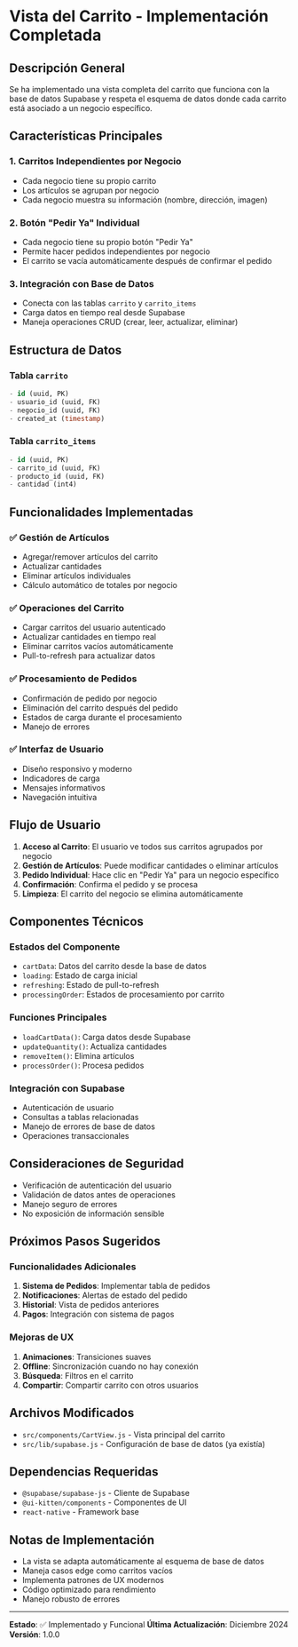 # Vista del Carrito - Implementación Completada

## Descripción General

Se ha implementado una vista completa del carrito que funciona con la base de datos Supabase y respeta el esquema de datos donde cada carrito está asociado a un negocio específico.

## Características Principales

### 1. **Carritos Independientes por Negocio**
- Cada negocio tiene su propio carrito
- Los artículos se agrupan por negocio
- Cada negocio muestra su información (nombre, dirección, imagen)

### 2. **Botón "Pedir Ya" Individual**
- Cada negocio tiene su propio botón "Pedir Ya"
- Permite hacer pedidos independientes por negocio
- El carrito se vacía automáticamente después de confirmar el pedido

### 3. **Integración con Base de Datos**
- Conecta con las tablas `carrito` y `carrito_items`
- Carga datos en tiempo real desde Supabase
- Maneja operaciones CRUD (crear, leer, actualizar, eliminar)

## Estructura de Datos

### Tabla `carrito`
```sql
- id (uuid, PK)
- usuario_id (uuid, FK)
- negocio_id (uuid, FK)
- created_at (timestamp)
```

### Tabla `carrito_items`
```sql
- id (uuid, PK)
- carrito_id (uuid, FK)
- producto_id (uuid, FK)
- cantidad (int4)
```

## Funcionalidades Implementadas

### ✅ **Gestión de Artículos**
- Agregar/remover artículos del carrito
- Actualizar cantidades
- Eliminar artículos individuales
- Cálculo automático de totales por negocio

### ✅ **Operaciones del Carrito**
- Cargar carritos del usuario autenticado
- Actualizar cantidades en tiempo real
- Eliminar carritos vacíos automáticamente
- Pull-to-refresh para actualizar datos

### ✅ **Procesamiento de Pedidos**
- Confirmación de pedido por negocio
- Eliminación del carrito después del pedido
- Estados de carga durante el procesamiento
- Manejo de errores

### ✅ **Interfaz de Usuario**
- Diseño responsivo y moderno
- Indicadores de carga
- Mensajes informativos
- Navegación intuitiva

## Flujo de Usuario

1. **Acceso al Carrito**: El usuario ve todos sus carritos agrupados por negocio
2. **Gestión de Artículos**: Puede modificar cantidades o eliminar artículos
3. **Pedido Individual**: Hace clic en "Pedir Ya" para un negocio específico
4. **Confirmación**: Confirma el pedido y se procesa
5. **Limpieza**: El carrito del negocio se elimina automáticamente

## Componentes Técnicos

### **Estados del Componente**
- `cartData`: Datos del carrito desde la base de datos
- `loading`: Estado de carga inicial
- `refreshing`: Estado de pull-to-refresh
- `processingOrder`: Estados de procesamiento por carrito

### **Funciones Principales**
- `loadCartData()`: Carga datos desde Supabase
- `updateQuantity()`: Actualiza cantidades
- `removeItem()`: Elimina artículos
- `processOrder()`: Procesa pedidos

### **Integración con Supabase**
- Autenticación de usuario
- Consultas a tablas relacionadas
- Manejo de errores de base de datos
- Operaciones transaccionales

## Consideraciones de Seguridad

- Verificación de autenticación del usuario
- Validación de datos antes de operaciones
- Manejo seguro de errores
- No exposición de información sensible

## Próximos Pasos Sugeridos

### **Funcionalidades Adicionales**
1. **Sistema de Pedidos**: Implementar tabla de pedidos
2. **Notificaciones**: Alertas de estado del pedido
3. **Historial**: Vista de pedidos anteriores
4. **Pagos**: Integración con sistema de pagos

### **Mejoras de UX**
1. **Animaciones**: Transiciones suaves
2. **Offline**: Sincronización cuando no hay conexión
3. **Búsqueda**: Filtros en el carrito
4. **Compartir**: Compartir carrito con otros usuarios

## Archivos Modificados

- `src/components/CartView.js` - Vista principal del carrito
- `src/lib/supabase.js` - Configuración de base de datos (ya existía)

## Dependencias Requeridas

- `@supabase/supabase-js` - Cliente de Supabase
- `@ui-kitten/components` - Componentes de UI
- `react-native` - Framework base

## Notas de Implementación

- La vista se adapta automáticamente al esquema de base de datos
- Maneja casos edge como carritos vacíos
- Implementa patrones de UX modernos
- Código optimizado para rendimiento
- Manejo robusto de errores

---

**Estado**: ✅ Implementado y Funcional
**Última Actualización**: Diciembre 2024
**Versión**: 1.0.0

